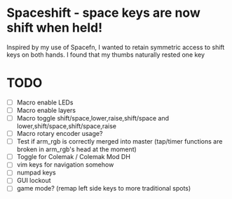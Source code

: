 # Spaceshift - space keys are now shift when held!
Inspired by my use of Spacefn, I wanted to retain symmetric access to shift keys on both hands. I found that my thumbs naturally rested one key 

# TODO
- [ ] Macro enable LEDs
- [ ] Macro enable layers
- [ ] Macro toggle shift/space,lower,raise,shift/space and lower,shift/space,shift/space,raise
- [ ] Macro rotary encoder usage?
- [ ] Test if arm_rgb is correctly merged into master (tap/timer functions are broken in arm_rgb's head at the moment)
- [ ] Toggle for Colemak / Colemak Mod DH
- [ ] vim keys for navigation somehow
- [ ] numpad keys
- [ ] GUI lockout
- [ ] game mode? (remap left side keys to more traditional spots)
